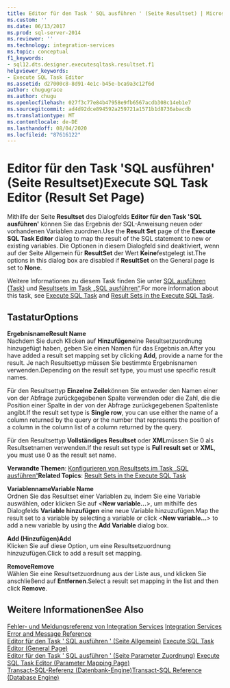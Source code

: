 ```yaml
---
title: Editor für den Task ' SQL ausführen ' (Seite Resultset) | Microsoft-Dokumentation
ms.custom: ''
ms.date: 06/13/2017
ms.prod: sql-server-2014
ms.reviewer: ''
ms.technology: integration-services
ms.topic: conceptual
f1_keywords:
- sql12.dts.designer.executesqltask.resultset.f1
helpviewer_keywords:
- Execute SQL Task Editor
ms.assetid: d27000c8-8d91-4e1c-b45e-bca9a3c12f6d
author: chugugrace
ms.author: chugu
ms.openlocfilehash: 027f3c77e84b47958e9fb6567acdb308c14eb1e7
ms.sourcegitcommit: ad4d92dce894592a259721a1571b1d8736abacdb
ms.translationtype: MT
ms.contentlocale: de-DE
ms.lasthandoff: 08/04/2020
ms.locfileid: "87616122"
---
```

# <a name="execute-sql-task-editor-result-set-page"></a><span data-ttu-id="e408c-102">Editor für den Task 'SQL ausführen' (Seite Resultset)</span><span class="sxs-lookup"><span data-stu-id="e408c-102">Execute SQL Task Editor (Result Set Page)</span></span>
  <span data-ttu-id="e408c-103">Mithilfe der Seite **Resultset** des Dialogfelds **Editor für den Task 'SQL ausführen'** können Sie das Ergebnis der SQL-Anweisung neuen oder vorhandenen Variablen zuordnen.</span><span class="sxs-lookup"><span data-stu-id="e408c-103">Use the **Result Set** page of the **Execute SQL Task Editor** dialog to map the result of the SQL statement to new or existing variables.</span></span> <span data-ttu-id="e408c-104">Die Optionen in diesem Dialogfeld sind deaktiviert, wenn auf der Seite Allgemein für **ResultSet** der Wert **Keine**festgelegt ist.</span><span class="sxs-lookup"><span data-stu-id="e408c-104">The options in this dialog box are disabled if **ResultSet** on the General page is set to **None**.</span></span>  
  
 <span data-ttu-id="e408c-105">Weitere Informationen zu diesem Task finden Sie unter [SQL ausführen (Task)](control-flow/execute-sql-task.md) und [Resultsets im Task „SQL ausführen“](../../2014/integration-services/result-sets-in-the-execute-sql-task.md).</span><span class="sxs-lookup"><span data-stu-id="e408c-105">For more information about this task, see [Execute SQL Task](control-flow/execute-sql-task.md) and [Result Sets in the Execute SQL Task](../../2014/integration-services/result-sets-in-the-execute-sql-task.md).</span></span>  
  
## <a name="options"></a><span data-ttu-id="e408c-106">Tastatur</span><span class="sxs-lookup"><span data-stu-id="e408c-106">Options</span></span>  
 <span data-ttu-id="e408c-107">**Ergebnisname**</span><span class="sxs-lookup"><span data-stu-id="e408c-107">**Result Name**</span></span>  
 <span data-ttu-id="e408c-108">Nachdem Sie durch Klicken auf **Hinzufügen**eine Resultsetzuordnung hinzugefügt haben, geben Sie einen Namen für das Ergebnis an.</span><span class="sxs-lookup"><span data-stu-id="e408c-108">After you have added a result set mapping set by clicking **Add**, provide a name for the result.</span></span> <span data-ttu-id="e408c-109">Je nach Resultsettyp müssen Sie bestimmte Ergebnisnamen verwenden.</span><span class="sxs-lookup"><span data-stu-id="e408c-109">Depending on the result set type, you must use specific result names.</span></span>  
  
 <span data-ttu-id="e408c-110">Für den Resultsettyp **Einzelne Zeile**können Sie entweder den Namen einer von der Abfrage zurückgegebenen Spalte verwenden oder die Zahl, die die Position einer Spalte in der von der Abfrage zurückgegebenen Spaltenliste angibt.</span><span class="sxs-lookup"><span data-stu-id="e408c-110">If the result set type is **Single row**, you can use either the name of a column returned by the query or the number that represents the position of a column in the column list of a column returned by the query.</span></span>  
  
 <span data-ttu-id="e408c-111">Für den Resultsettyp **Vollständiges Resultset** oder **XML**müssen Sie 0 als Resultsetnamen verwenden.</span><span class="sxs-lookup"><span data-stu-id="e408c-111">If the result set type is **Full result set** or **XML**, you must use 0 as the result set name.</span></span>  
  
 <span data-ttu-id="e408c-112">**Verwandte Themen**: [Konfigurieren von Resultsets im Task „SQL ausführen“](../../2014/integration-services/result-sets-in-the-execute-sql-task.md)</span><span class="sxs-lookup"><span data-stu-id="e408c-112">**Related Topics**: [Result Sets in the Execute SQL Task](../../2014/integration-services/result-sets-in-the-execute-sql-task.md)</span></span>  
  
 <span data-ttu-id="e408c-113">**Variablenname**</span><span class="sxs-lookup"><span data-stu-id="e408c-113">**Variable Name**</span></span>  
 <span data-ttu-id="e408c-114">Ordnen Sie das Resultset einer Variablen zu, indem Sie eine Variable auswählen, oder klicken Sie auf \<**New variable...**>, um mithilfe des Dialogfelds **Variable hinzufügen** eine neue Variable hinzuzufügen.</span><span class="sxs-lookup"><span data-stu-id="e408c-114">Map the result set to a variable by selecting a variable or click \<**New variable...**> to add a new variable by using the **Add Variable** dialog box.</span></span>  
  
 <span data-ttu-id="e408c-115">**Add (Hinzufügen)**</span><span class="sxs-lookup"><span data-stu-id="e408c-115">**Add**</span></span>  
 <span data-ttu-id="e408c-116">Klicken Sie auf diese Option, um eine Resultsetzuordnung hinzuzufügen.</span><span class="sxs-lookup"><span data-stu-id="e408c-116">Click to add a result set mapping.</span></span>  
  
 <span data-ttu-id="e408c-117">**Remove**</span><span class="sxs-lookup"><span data-stu-id="e408c-117">**Remove**</span></span>  
 <span data-ttu-id="e408c-118">Wählen Sie eine Resultsetzuordnung aus der Liste aus, und klicken Sie anschließend auf **Entfernen**.</span><span class="sxs-lookup"><span data-stu-id="e408c-118">Select a result set mapping in the list and then click **Remove**.</span></span>  
  
## <a name="see-also"></a><span data-ttu-id="e408c-119">Weitere Informationen</span><span class="sxs-lookup"><span data-stu-id="e408c-119">See Also</span></span>  
 <span data-ttu-id="e408c-120">[Fehler- und Meldungsreferenz von Integration Services](../../2014/integration-services/integration-services-error-and-message-reference.md) </span><span class="sxs-lookup"><span data-stu-id="e408c-120">[Integration Services Error and Message Reference](../../2014/integration-services/integration-services-error-and-message-reference.md) </span></span>  
 <span data-ttu-id="e408c-121">[Editor für den Task ' SQL ausführen ' &#40;Seite Allgemein&#41;](general-page-of-integration-services-designers-options.md) </span><span class="sxs-lookup"><span data-stu-id="e408c-121">[Execute SQL Task Editor &#40;General Page&#41;](general-page-of-integration-services-designers-options.md) </span></span>  
 <span data-ttu-id="e408c-122">[Editor für den Task ' SQL ausführen ' &#40;Seite Parameter Zuordnung&#41;](../../2014/integration-services/execute-sql-task-editor-parameter-mapping-page.md) </span><span class="sxs-lookup"><span data-stu-id="e408c-122">[Execute SQL Task Editor &#40;Parameter Mapping Page&#41;](../../2014/integration-services/execute-sql-task-editor-parameter-mapping-page.md) </span></span>  
 [<span data-ttu-id="e408c-123">Transact-SQL-Referenz &#40;Datenbank-Engine&#41;</span><span class="sxs-lookup"><span data-stu-id="e408c-123">Transact-SQL Reference &#40;Database Engine&#41;</span></span>](/sql/t-sql/language-reference)  
  
  
